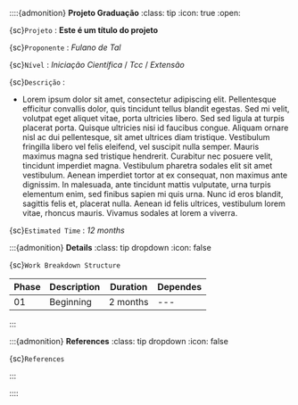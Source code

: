 
::::{admonition} **Projeto Graduação**
:class: tip
:icon: true
:open:

{sc}`Projeto`
: **Este é um título do projeto**

{sc}`Proponente`
: *Fulano de Tal*

{sc}`Nível`
: *Iniciação Científica* / *Tcc* / *Extensão*

{sc}`Descrição`
:

- Lorem ipsum dolor sit amet, consectetur adipiscing elit. Pellentesque efficitur convallis dolor, quis tincidunt tellus blandit egestas. Sed mi velit, volutpat eget aliquet vitae, porta ultricies libero. Sed sed ligula at turpis placerat porta. Quisque ultricies nisi id faucibus congue. Aliquam ornare nisl ac dui pellentesque, sit amet ultrices diam tristique. Vestibulum fringilla libero vel felis eleifend, vel suscipit nulla semper. Mauris maximus magna sed tristique hendrerit. Curabitur nec posuere velit, tincidunt imperdiet magna. Vestibulum pharetra sodales elit sit amet vestibulum. Aenean imperdiet tortor at ex consequat, non maximus ante dignissim. In malesuada, ante tincidunt mattis vulputate, urna turpis elementum enim, sed finibus sapien mi quis urna. Nunc id eros blandit, sagittis felis et, placerat nulla. Aenean id felis ultrices, vestibulum lorem vitae, rhoncus mauris. Vivamus sodales at lorem a viverra.

{sc}`Estimated Time`
: *12 months*

:::{admonition} **Details**
:class: tip dropdown
:icon: false

{sc}`Work Breakdown Structure`

| Phase | Description | Duration | Dependes |
|-------|-------------|----------|----------|
| 01 | Beginning | 2 months | --- |
:::

:::{admonition} **References**
:class: tip dropdown
:icon: false

{sc}`References`

:::

::::
